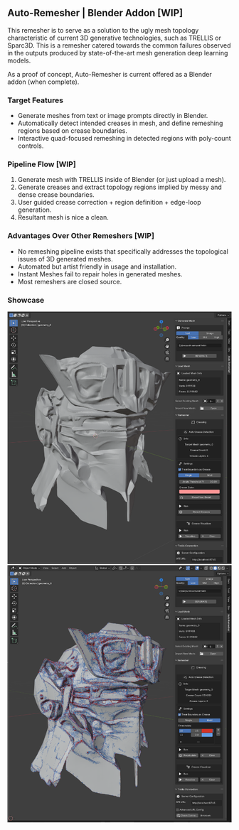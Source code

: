 ## Auto-Remesher | Blender Addon [WIP]

This remesher is to serve as a solution to the ugly mesh topology characteristic of current 3D generative technologies, such as TRELLIS or Sparc3D.
This is a remesher catered towards the common failures observed in the outputs produced by state-of-the-art mesh generation deep learning models.

As a proof of concept, Auto-Remesher is current offered as a Blender addon (when complete).


### Target Features

- Generate meshes from text or image prompts directly in Blender.
- Automatically detect intended creases in mesh, and define remeshing regions based on crease boundaries.
- Interactive quad-focused remeshing in detected regions with poly-count controls.


### Pipeline Flow [WIP]

1. Generate mesh with TRELLIS inside of Blender (or just upload a mesh).
2. Generate creases and extract topology regions implied by messy and dense crease boundaries.
3. User guided crease correction + region definition + edge-loop generation.
4. Resultant mesh is nice a clean.


### Advantages Over Other Remeshers [WIP]

- No remeshing pipeline exists that specifically addresses the topological issues of 3D generated meshes.
- Automated but artist friendly in usage and installation.
- Instant Meshes fail to repair holes in generated meshes.
- Most remeshers are closed source.

### Showcase

![Generated mesh pre-processing](_gallery/image1.png)
![Generated mesh crease detection](_gallery/image2.png)
